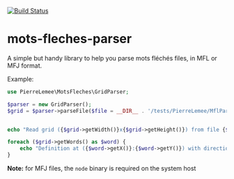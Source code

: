 [![Build Status](https://travis-ci.org/pierrelemee/mots-fleches-parser.svg?branch=master)](https://travis-ci.org/pierrelemee/mfl-parser)


# mots-fleches-parser

A simple but handy library to help you parse mots fléchés files, in MFL or MFJ format.

Example:

```php
use PierreLemee\MotsFleches\GridParser;

$parser = new GridParser();
$grid = $parser->parseFile($file = __DIR__ . '/tests/PierreLemee/MflParser/grids/grid_ok.mfj');


echo "Read grid ({$grid->getWidth()}x{$grid->getHeight()}) from file {$file}" . PHP_EOL;

foreach ($grid->getWords() as $word) {
    echo "Definition at ({$word->getX()}:{$word->getY()}) with direction {$word->getDirection()}: {$word->getDefinition()} => {$word->getContent()}" . PHP_EOL;
}
```

**Note:** for MFJ files, the `node` binary is required on the system host